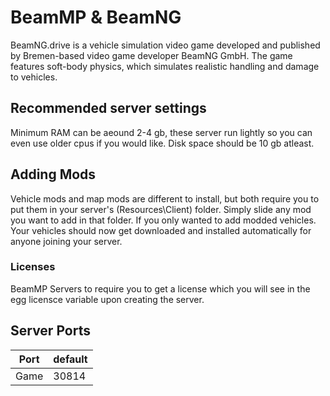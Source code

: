 # BeamMP & BeamNG

BeamNG.drive is a vehicle simulation video game developed and published by Bremen-based video game developer BeamNG GmbH. The game features soft-body physics, which simulates realistic handling and damage to vehicles.

## Recommended server settings

Minimum RAM can be aeound 2-4 gb, these server run lightly so you can even use older cpus if you would like. Disk space should be 10 gb atleast.

## Adding Mods

Vehicle mods and map mods are different to install, but both require you to put them in your server's (Resources\Client) folder. Simply slide any mod you want to add in that folder. If you only wanted to add modded vehicles. Your vehicles should now get downloaded and installed automatically for anyone joining your server.

### Licenses

BeamMP Servers to require you to get a license which you will see in the egg licensce variable upon creating the server.

## Server Ports
| Port  | default |
|-------|---------|
| Game  |  30814  |
